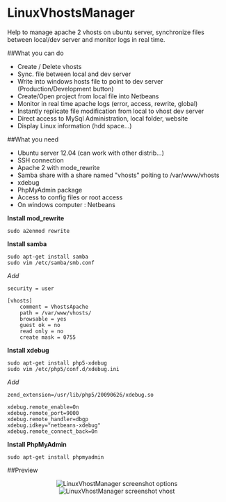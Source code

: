 LinuxVhostsManager
==================

Help to manage apache 2 vhosts on ubuntu server, synchronize files between local/dev server and monitor logs in real time.

##What you can do

  - Create / Delete vhosts
  - Sync. file between local and dev server
  - Write into windows hosts file to point to dev server (Production/Development button)
  - Create/Open project from local file into Netbeans
  - Monitor in real time apache logs (error, access, rewrite, global)
  - Instantly replicate file modification from local to vhost dev server
  - Direct access to MySql Administration, local folder, website
  - Display Linux information (hdd space...)

##What you need

 - Ubuntu server 12.04 (can work with other distrib...)
 - SSH connection
 - Apache 2 with mode_rewrite
 - Samba share with a share named "vhosts" poiting to /var/www/vhosts
 - xdebug
 - PhpMyAdmin package
 - Access to config files or root access
 - On windows computer : Netbeans

**Install mod_rewrite**

```
sudo a2enmod rewrite
```

**Install samba**

```
sudo apt-get install samba
sudo vim /etc/samba/smb.conf
```

*Add*
```
security = user

[vhosts]
    comment = VhostsApache
    path = /var/www/vhosts/
    browsable = yes
    guest ok = no
    read only = no
    create mask = 0755
```

**Install xdebug**

```
sudo apt-get install php5-xdebug
sudo vim /etc/php5/conf.d/xdebug.ini
```

*Add*
```
zend_extension=/usr/lib/php5/20090626/xdebug.so

xdebug.remote_enable=On
xdebug.remote_port=9000
xdebug.remote_handler=dbgp
xdebug.idkey="netbeans-xdebug"
xdebug.remote_connect_back=On
```


**Install PhpMyAdmin**

```
sudo apt-get install phpmyadmin
```

##Preview

<p align="center">
<img src="https://raw.github.com/dragouf/LinuxVhostsManager/master/screenshot1.png" alt="LinuxVhostManager screenshot options" />

<img src="https://raw.github.com/dragouf/LinuxVhostsManager/master/screenshot2.png" alt="LinuxVhostManager screenshot vhost" />
</p>
